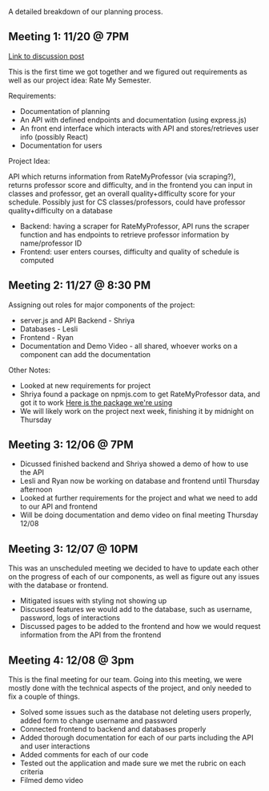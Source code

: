 A detailed breakdown of our planning process.

## Meeting 1: 11/20 @ 7PM
[Link to discussion post](https://github.com/orgs/comp426-2022-fall/teams/group-31/discussions/2)

This is the first time we got together and we figured out requirements as well as our project idea: Rate My Semester. 

Requirements:

* Documentation of planning
* An API with defined endpoints and documentation (using express.js)
* An front end interface which interacts with API and stores/retrieves user info (possibly React)
* Documentation for users

Project Idea:

API which returns information from RateMyProfessor (via scraping?), returns professor score and difficulty, and in the frontend you can input in classes and professor, get an overall quality+difficulty score for your schedule. Possibly just for CS classes/professors, could have professor quality+difficulty on a database

* Backend: having a scraper for RateMyProfessor, API runs the scraper function and has endpoints to retrieve professor information by name/professor ID
* Frontend: user enters courses, difficulty and quality of schedule is computed

## Meeting 2: 11/27 @ 8:30 PM
Assigning out roles for major components of the project:
* server.js and API Backend - Shriya
* Databases - Lesli
* Frontend - Ryan
* Documentation and Demo Video - all shared, whoever works on a component can add the documentation

Other Notes:
* Looked at new requirements for project
* Shriya found a package on npmjs.com to get RateMyProfessor data, and got it to work 
[Here is the package we're using](https://www.npmjs.com/package/@mtucourses/rate-my-professors)
* We will likely work on the project next week, finishing it by midnight on Thursday

## Meeting 3: 12/06 @ 7PM
* Dicussed finished backend and Shriya showed a demo of how to use the API 
* Lesli and Ryan now be working on database and frontend until Thursday afternoon
* Looked at further requirements for the project and what we need to add to our API and frontend
* Will be doing documentation and demo video on final meeting Thursday 12/08

## Meeting 3: 12/07 @ 10PM
This was an unscheduled meeting we decided to have to update each other on the progress of each of our components, as well as figure out any issues with the database or frontend.
* Mitigated issues with styling not showing up
* Discussed features we would add to the database, such as username, password, logs of interactions
* Discussed pages to be added to the frontend and how we would request information from the API from the frontend

## Meeting 4: 12/08 @ 3pm
This is the final meeting for our team. Going into this meeting, we were mostly done with the technical aspects of the project, and only needed to fix a couple of things. 
* Solved some issues such as the database not deleting users properly, added form to change username and password
* Connected frontend to backend and databases properly  
* Added thorough documentation for each of our parts including the API and user interactions
* Added comments for each of our code
* Tested out the application and made sure we met the rubric on each criteria
* Filmed demo video
